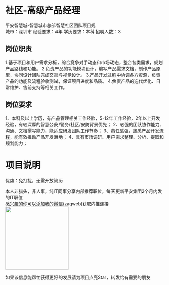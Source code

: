 # 社区-高级产品经理
平安智慧城-智慧城市总部智慧社区团队项目规  
城市：深圳市 经验要求：4年 学历要求：本科  招聘人数：3

## 岗位职责
1.基于项目和用户需求分析，综合竞争对手动态和市场动态，整合各类需求，规划产品路线和功能。
 2.负责产品的功能模块设计，编写产品需求文档，制作产品原型，协同设计团队完成交互与视觉设计。
 3.产品开发过程中协调各方资源，负责产品的功能及流程验收测试，保证项目进度和品质。
 4.负责产品的迭代优化、日常维护、售前支持等相关工作。

## 岗位要求
1、本科及以上学历，有产品管理相关工作经验，5-12年工作经验，2年以上开发经验，有较深厚的智慧公安/警务/社区/安防背景优先；
 2、较强的团队协作能力、沟通、文档撰写能力，能适应研发团队工作节奏；
 3、责任感强，熟悉产品开发流程，能有效推动产品开发落地；
 4、具有市场调研、用户需求整理、分析、提取和规划能力；

# 项目说明

优势：免打扰，无需开放简历

本人非猎头，非人事，纯IT同事分享内部推荐职位，每天更新平安集团2个月内发的IT职位  
感兴趣的你可以添加我的微信(zaqweb)获取内推连接  
<img src="https://github.com/zaqweb/PA-IT-JOBS/blob/master/WechatICode.jpeg"  height="200" width="200">

如果该信息能帮忙获得更好的发展请为项目点亮Star，转发给有需要的朋友




